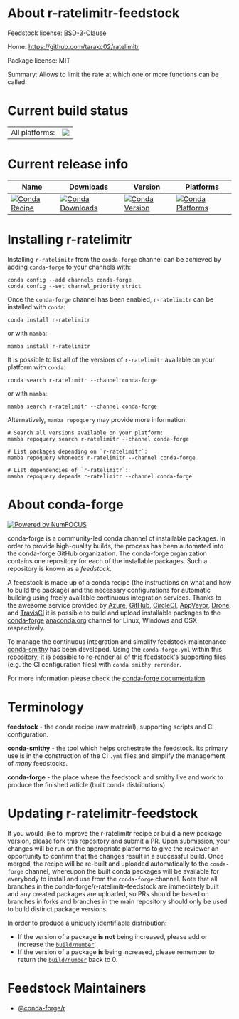 About r-ratelimitr-feedstock
============================

Feedstock license: [BSD-3-Clause](https://github.com/conda-forge/r-ratelimitr-feedstock/blob/main/LICENSE.txt)

Home: https://github.com/tarakc02/ratelimitr

Package license: MIT

Summary: Allows to limit the rate at which one or more functions can be called.

Current build status
====================


<table><tr><td>All platforms:</td>
    <td>
      <a href="https://dev.azure.com/conda-forge/feedstock-builds/_build/latest?definitionId=12832&branchName=main">
        <img src="https://dev.azure.com/conda-forge/feedstock-builds/_apis/build/status/r-ratelimitr-feedstock?branchName=main">
      </a>
    </td>
  </tr>
</table>

Current release info
====================

| Name | Downloads | Version | Platforms |
| --- | --- | --- | --- |
| [![Conda Recipe](https://img.shields.io/badge/recipe-r--ratelimitr-green.svg)](https://anaconda.org/conda-forge/r-ratelimitr) | [![Conda Downloads](https://img.shields.io/conda/dn/conda-forge/r-ratelimitr.svg)](https://anaconda.org/conda-forge/r-ratelimitr) | [![Conda Version](https://img.shields.io/conda/vn/conda-forge/r-ratelimitr.svg)](https://anaconda.org/conda-forge/r-ratelimitr) | [![Conda Platforms](https://img.shields.io/conda/pn/conda-forge/r-ratelimitr.svg)](https://anaconda.org/conda-forge/r-ratelimitr) |

Installing r-ratelimitr
=======================

Installing `r-ratelimitr` from the `conda-forge` channel can be achieved by adding `conda-forge` to your channels with:

```
conda config --add channels conda-forge
conda config --set channel_priority strict
```

Once the `conda-forge` channel has been enabled, `r-ratelimitr` can be installed with `conda`:

```
conda install r-ratelimitr
```

or with `mamba`:

```
mamba install r-ratelimitr
```

It is possible to list all of the versions of `r-ratelimitr` available on your platform with `conda`:

```
conda search r-ratelimitr --channel conda-forge
```

or with `mamba`:

```
mamba search r-ratelimitr --channel conda-forge
```

Alternatively, `mamba repoquery` may provide more information:

```
# Search all versions available on your platform:
mamba repoquery search r-ratelimitr --channel conda-forge

# List packages depending on `r-ratelimitr`:
mamba repoquery whoneeds r-ratelimitr --channel conda-forge

# List dependencies of `r-ratelimitr`:
mamba repoquery depends r-ratelimitr --channel conda-forge
```


About conda-forge
=================

[![Powered by
NumFOCUS](https://img.shields.io/badge/powered%20by-NumFOCUS-orange.svg?style=flat&colorA=E1523D&colorB=007D8A)](https://numfocus.org)

conda-forge is a community-led conda channel of installable packages.
In order to provide high-quality builds, the process has been automated into the
conda-forge GitHub organization. The conda-forge organization contains one repository
for each of the installable packages. Such a repository is known as a *feedstock*.

A feedstock is made up of a conda recipe (the instructions on what and how to build
the package) and the necessary configurations for automatic building using freely
available continuous integration services. Thanks to the awesome service provided by
[Azure](https://azure.microsoft.com/en-us/services/devops/), [GitHub](https://github.com/),
[CircleCI](https://circleci.com/), [AppVeyor](https://www.appveyor.com/),
[Drone](https://cloud.drone.io/welcome), and [TravisCI](https://travis-ci.com/)
it is possible to build and upload installable packages to the
[conda-forge](https://anaconda.org/conda-forge) [anaconda.org](https://anaconda.org/)
channel for Linux, Windows and OSX respectively.

To manage the continuous integration and simplify feedstock maintenance
[conda-smithy](https://github.com/conda-forge/conda-smithy) has been developed.
Using the ``conda-forge.yml`` within this repository, it is possible to re-render all of
this feedstock's supporting files (e.g. the CI configuration files) with ``conda smithy rerender``.

For more information please check the [conda-forge documentation](https://conda-forge.org/docs/).

Terminology
===========

**feedstock** - the conda recipe (raw material), supporting scripts and CI configuration.

**conda-smithy** - the tool which helps orchestrate the feedstock.
                   Its primary use is in the construction of the CI ``.yml`` files
                   and simplify the management of *many* feedstocks.

**conda-forge** - the place where the feedstock and smithy live and work to
                  produce the finished article (built conda distributions)


Updating r-ratelimitr-feedstock
===============================

If you would like to improve the r-ratelimitr recipe or build a new
package version, please fork this repository and submit a PR. Upon submission,
your changes will be run on the appropriate platforms to give the reviewer an
opportunity to confirm that the changes result in a successful build. Once
merged, the recipe will be re-built and uploaded automatically to the
`conda-forge` channel, whereupon the built conda packages will be available for
everybody to install and use from the `conda-forge` channel.
Note that all branches in the conda-forge/r-ratelimitr-feedstock are
immediately built and any created packages are uploaded, so PRs should be based
on branches in forks and branches in the main repository should only be used to
build distinct package versions.

In order to produce a uniquely identifiable distribution:
 * If the version of a package **is not** being increased, please add or increase
   the [``build/number``](https://docs.conda.io/projects/conda-build/en/latest/resources/define-metadata.html#build-number-and-string).
 * If the version of a package **is** being increased, please remember to return
   the [``build/number``](https://docs.conda.io/projects/conda-build/en/latest/resources/define-metadata.html#build-number-and-string)
   back to 0.

Feedstock Maintainers
=====================

* [@conda-forge/r](https://github.com/conda-forge/r/)

